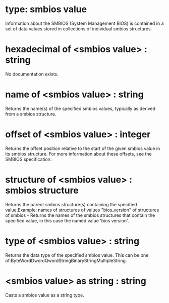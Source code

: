 # type: smbios value

Information about the SMBIOS (System Management BIOS) is contained in a set of data values stored in collections of individual smbios structures.

# hexadecimal of &lt;smbios value&gt; : string

No documentation exists.

# name of &lt;smbios value&gt; : string

Returns the name(s) of the specified smbios values, typically as derived from a smbios structure.

# offset of &lt;smbios value&gt; : integer

Returns the offset position relative to the start of the given smbios value in its smbios structure. For more information about these offsets, see the SMBIOS specification.

# structure of &lt;smbios value&gt; : smbios structure

Returns the parent smbios structure(s) containing the specified value.Example: names of structures of values "bios_version" of structures of smbios - Returns the names of the smbios structures that contain the specified value, in this case the named value &#39;bios version&#39;.

# type of &lt;smbios value&gt; : string

Returns the data type of the specified smbios value. This can be one of:ByteWordDwordQwordStringBinaryStringMultipleString.

# &lt;smbios value&gt; as string : string

Casts a smbios value as a string type.
